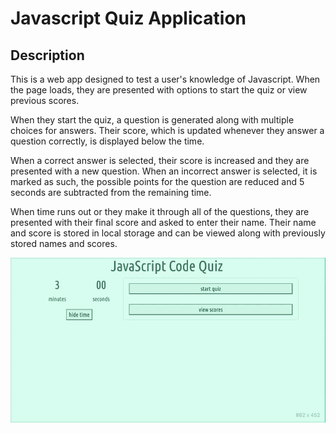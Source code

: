# Javascript Quiz Application

## Description

This is a web app designed to test a user's knowledge of Javascript. When the page loads, they are presented with options to start the quiz or view previous scores. 

When they start the quiz, a question is generated along with multiple choices for answers. Their score, which is updated whenever they answer a question correctly, is displayed below the time.

When a correct answer is selected, their score is increased and they are presented with a new question. When an incorrect answer is selected, it is marked as such, the possible points for the question are reduced and 5 seconds are subtracted from the remaining time. 

When time runs out or they make it through all of the questions, they are presented with their final score and asked to enter their name. Their name and score is stored in local storage and can be viewed along with previously stored names and scores.

![JS quiz](./assets/js-quiz.gif)